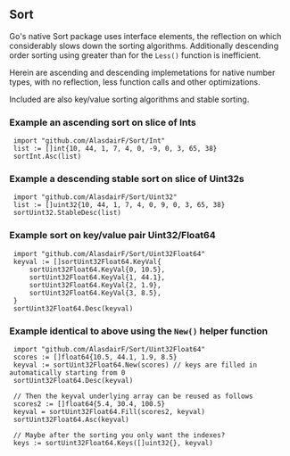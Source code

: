 ## Sort

Go's native Sort package uses interface elements, the reflection on which considerably slows down the sorting algorithms. Additionally descending order sorting using greater than for the `Less()` function is inefficient.

Herein are ascending and descending implemetations for native number types, with no reflection, less function calls and other optimizations.

Included are also key/value sorting algorithms and stable sorting.

### Example an ascending sort on slice of Ints

     import "github.com/AlasdairF/Sort/Int"
     list := []int{10, 44, 1, 7, 4, 0, -9, 0, 3, 65, 38}
     sortInt.Asc(list)
     
### Example a descending stable sort on slice of Uint32s

     import "github.com/AlasdairF/Sort/Uint32"
     list := []uint32{10, 44, 1, 7, 4, 0, 9, 0, 3, 65, 38}
     sortUint32.StableDesc(list)

### Example sort on key/value pair Uint32/Float64

     import "github.com/AlasdairF/Sort/Uint32Float64"
     keyval := []sortUint32Float64.KeyVal{
         sortUint32Float64.KeyVal{0, 10.5},
         sortUint32Float64.KeyVal{1, 44.1},
         sortUint32Float64.KeyVal{2, 1.9},
         sortUint32Float64.KeyVal{3, 8.5},
     }
     sortUint32Float64.Desc(keyval)

### Example identical to above using the `New()` helper function

     import "github.com/AlasdairF/Sort/Uint32Float64"
     scores := []float64{10.5, 44.1, 1.9, 8.5}
     keyval := sortUint32Float64.New(scores) // keys are filled in automatically starting from 0
     sortUint32Float64.Desc(keyval)
     
     // Then the keyval underlying array can be reused as follows
     scores2 := []float64{5.4, 30.4, 100.5}
     keyval = sortUint32Float64.Fill(scores2, keyval)
     sortUint32Float64.Asc(keyval)
     
     // Maybe after the sorting you only want the indexes?
     keys := sortUint32Float64.Keys([]uint32{}, keyval)
